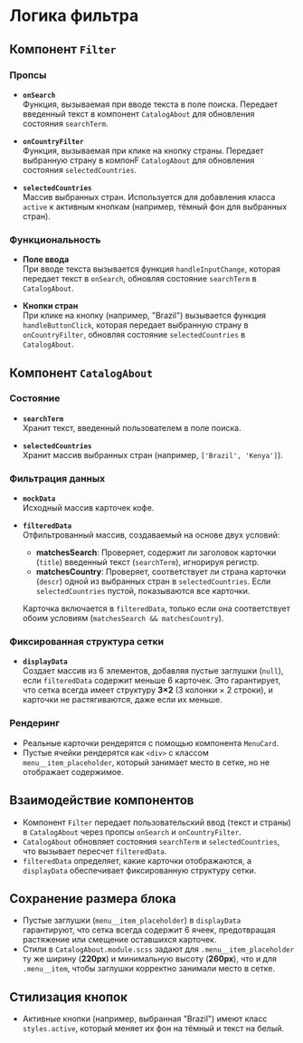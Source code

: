 # Логика фильтра

## Компонент `Filter`

### Пропсы
- **`onSearch`**  
  Функция, вызываемая при вводе текста в поле поиска. Передает введенный текст в компонент `CatalogAbout` для обновления состояния `searchTerm`.

- **`onCountryFilter`**  
  Функция, вызываемая при клике на кнопку страны. Передает выбранную страну в компонF `CatalogAbout` для обновления состояния `selectedCountries`.

- **`selectedCountries`**  
  Массив выбранных стран. Используется для добавления класса `active` к активным кнопкам (например, тёмный фон для выбранных стран).

### Функциональность
- **Поле ввода**  
  При вводе текста вызывается функция `handleInputChange`, которая передает текст в `onSearch`, обновляя состояние `searchTerm` в `CatalogAbout`.

- **Кнопки стран**  
  При клике на кнопку (например, "Brazil") вызывается функция `handleButtonClick`, которая передает выбранную страну в `onCountryFilter`, обновляя состояние `selectedCountries` в `CatalogAbout`.

## Компонент `CatalogAbout`

### Состояние
- **`searchTerm`**  
  Хранит текст, введенный пользователем в поле поиска.

- **`selectedCountries`**  
  Хранит массив выбранных стран (например, `['Brazil', 'Kenya']`).

### Фильтрация данных
- **`mockData`**  
  Исходный массив карточек кофе.

- **`filteredData`**  
  Отфильтрованный массив, создаваемый на основе двух условий:
  - **matchesSearch**: Проверяет, содержит ли заголовок карточки (`title`) введенный текст (`searchTerm`), игнорируя регистр.
  - **matchesCountry**: Проверяет, соответствует ли страна карточки (`descr`) одной из выбранных стран в `selectedCountries`. Если `selectedCountries` пустой, показываются все карточки.
  
  Карточка включается в `filteredData`, только если она соответствует обоим условиям (`matchesSearch && matchesCountry`).

### Фиксированная структура сетки
- **`displayData`**  
  Создает массив из 6 элементов, добавляя пустые заглушки (`null`), если `filteredData` содержит меньше 6 карточек. Это гарантирует, что сетка всегда имеет структуру **3×2** (3 колонки × 2 строки), и карточки не растягиваются, даже если их меньше.

### Рендеринг
- Реальные карточки рендерятся с помощью компонента `MenuCard`.
- Пустые ячейки рендерятся как `<div>` с классом `menu__item_placeholder`, который занимает место в сетке, но не отображает содержимое.

## Взаимодействие компонентов
- Компонент `Filter` передает пользовательский ввод (текст и страны) в `CatalogAbout` через пропсы `onSearch` и `onCountryFilter`.
- `CatalogAbout` обновляет состояния `searchTerm` и `selectedCountries`, что вызывает пересчет `filteredData`.
- `filteredData` определяет, какие карточки отображаются, а `displayData` обеспечивает фиксированную структуру сетки.

## Сохранение размера блока
- Пустые заглушки (`menu__item_placeholder`) в `displayData` гарантируют, что сетка всегда содержит 6 ячеек, предотвращая растяжение или смещение оставшихся карточек.
- Стили в `CatalogAbout.module.scss` задают для `.menu__item_placeholder` ту же ширину (**220px**) и минимальную высоту (**260px**), что и для `.menu__item`, чтобы заглушки корректно занимали место в сетке.

## Стилизация кнопок
- Активные кнопки (например, выбранная "Brazil") имеют класс `styles.active`, который меняет их фон на тёмный и текст на белый.